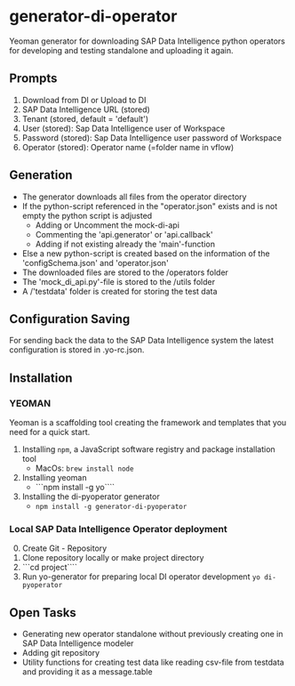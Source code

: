 # generator-di-operator

Yeoman generator for downloading SAP Data Intelligence python operators for developing and testing standalone and uploading it again. 

## Prompts

1. Download from DI or Upload to DI
2. SAP Data Intelligence URL (stored)
3. Tenant (stored, default = 'default')
4. User (stored): Sap Data Intelligence user of Workspace
5. Password (stored): Sap Data Intelligence user password of Workspace
6. Operator (stored): Operator name (=folder name in vflow)

## Generation 

* The generator downloads all files from the operator directory
* If the python-script referenced in the "operator.json" exists and is not empty the python script is adjusted
    * Adding or Uncomment the mock-di-api
    * Commenting the 'api.generator' or 'api.callback'
    * Adding if not existing already the 'main'-function
* Else a new python-script is created based on the information of the 'configSchema.json' and 'operator.json'
* The downloaded files are stored to the <project>/operators folder
* The 'mock_di_api.py'-file is stored to the <project>/utils folder
* A <project>/'testdata' folder is created for storing the test data

## Configuration Saving

For sending back the data to the SAP Data Intelligence system the latest configuration is stored in .yo-rc.json.

## Installation 

### YEOMAN
Yeoman is a scaffolding tool creating the framework and templates that you need for a quick start.

1. Installing ```npm```, a JavaScript software registry and package installation tool 
    * MacOs: ```brew install node``` 
2. Installing yeoman
    * ```npm install -g yo````
3. Installing the di-pyoperator generator
    * ```npm install -g generator-di-pyoperator```

### Local SAP Data Intelligence Operator deployment

0. Create Git - Repository <project>
1. Clone repository locally or make project directory <project>
2. ```cd project````
3. Run yo-generator for preparing local DI operator development 
```yo di-pyoperator```


## Open Tasks

* Generating new operator standalone without previously creating one in SAP Data Intelligence modeler
* Adding git repository
* Utility functions for creating test data like reading csv-file from testdata and providing it as a message.table 


